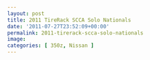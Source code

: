 ```yaml
---
layout: post
title: 2011 TireRack SCCA Solo Nationals
date: '2011-07-27T23:52:09+00:00'
permalink: 2011-tirerack-scca-solo-nationals
image:
categories: [ 350z, Nissan ]
---
```

